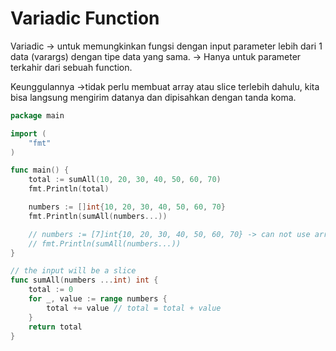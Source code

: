 # Variadic Function

Variadic -> untuk memungkinkan fungsi dengan input parameter lebih dari 1 data (varargs) dengan tipe data yang sama. -> Hanya untuk parameter terkahir dari sebuah function.

Keunggulannya ->tidak perlu membuat array atau slice terlebih dahulu, kita bisa langsung mengirim datanya dan dipisahkan dengan tanda koma.

```go
package main

import (
	"fmt"
)

func main() {
	total := sumAll(10, 20, 30, 40, 50, 60, 70)
	fmt.Println(total)

	numbers := []int{10, 20, 30, 40, 50, 60, 70}
	fmt.Println(sumAll(numbers...))

	// numbers := [7]int{10, 20, 30, 40, 50, 60, 70} -> can not use array
	// fmt.Println(sumAll(numbers...))
}

// the input will be a slice
func sumAll(numbers ...int) int {
	total := 0
	for _, value := range numbers {
		total += value // total = total + value
	}
	return total
}
```



